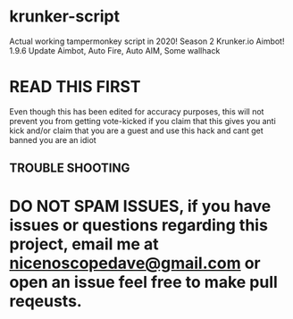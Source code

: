 # krunker-script
Actual working tampermonkey script in 2020! Season 2 Krunker.io Aimbot! 1.9.6 Update Aimbot, Auto Fire, Auto AIM, Some wallhack

# READ THIS FIRST
Even though this has been edited for accuracy purposes, this will not prevent you from getting vote-kicked if you claim that this gives you anti kick and/or claim that you are a guest and use this hack and cant get banned you are an idiot


## TROUBLE SHOOTING

# DO NOT SPAM ISSUES, if you have issues or questions regarding this project, email me at nicenoscopedave@gmail.com or open an issue feel free to make pull reqeusts.
